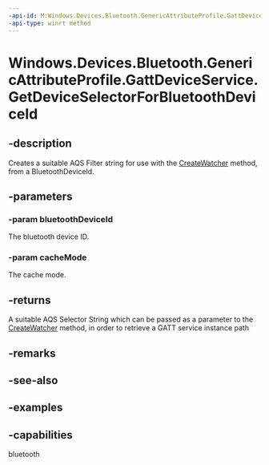 ```yaml
---
-api-id: M:Windows.Devices.Bluetooth.GenericAttributeProfile.GattDeviceService.GetDeviceSelectorForBluetoothDeviceId(Windows.Devices.Bluetooth.BluetoothDeviceId,Windows.Devices.Bluetooth.BluetoothCacheMode)
-api-type: winrt method
---
```


<!-- Method syntax.
public string GattDeviceService.GetDeviceSelectorForBluetoothDeviceId(BluetoothDeviceId bluetoothDeviceId, BluetoothCacheMode cacheMode)
-->

# Windows.Devices.Bluetooth.GenericAttributeProfile.GattDeviceService.GetDeviceSelectorForBluetoothDeviceId

## -description
Creates a suitable AQS Filter string for use with the [CreateWatcher](../windows.devices.enumeration/deviceinformation_createwatcher_4958831.md) method, from a BluetoothDeviceId.

## -parameters

### -param bluetoothDeviceId
The bluetooth device ID.

### -param cacheMode
The cache mode.

## -returns
A suitable AQS Selector String which can be passed as a parameter to the [CreateWatcher](../windows.devices.enumeration/deviceinformation_createwatcher_4958831.md) method, in order to retrieve a GATT service instance path

## -remarks

## -see-also

## -examples


## -capabilities
bluetooth
